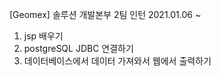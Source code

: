 [Geomex] 솔루션 개발본부 2팀 인턴
2021.01.06 ~ 

1. jsp 배우기
2. postgreSQL JDBC 연결하기
3. 데이터베이스에서 데이터 가져와서 웹에서 출력하기
